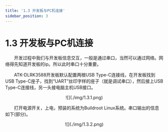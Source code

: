 ```yaml
---
title: '1.3 开发板与PC机连接'
sidebar_position: 3
---
```


# 1.3 开发板与PC机连接

&emsp;&emsp;开发过程中我们与开发板信息交互，一般是通过串口，当然可以通过网络。网络得先知道开发板的ip。所以此时串口十分重要。

&emsp;&emsp;ATK-DLRK3588开发板默认配置两根USB Type-C连接线，在开发板找到USB Type-C座子，找到“UART”丝印字样的座子（就是调试串口），然后接上USB Type-C连接线，另一头接电脑主机USB接口。

<center>
![](./img/1.3.1.png)
</center>

&emsp;&emsp;打开电源开关，上电，预装的系统为Buildroot Linux系统。串口输出的信息如下(部分)。

<center>
![](./img/1.3.2.png)
</center>


